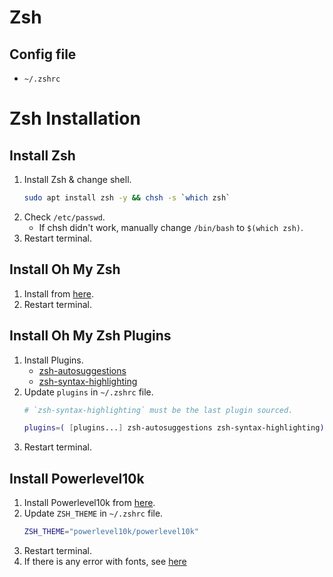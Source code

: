 Zsh
===

Config file
-----------
- `~/.zshrc`

Zsh Installation
================

Install Zsh
-----------
1. Install Zsh & change shell.
    ```sh
    sudo apt install zsh -y && chsh -s `which zsh`
    ```
2. Check `/etc/passwd`.
    - If chsh didn't work, manually change `/bin/bash` to `$(which zsh)`.
3. Restart terminal.

Install Oh My Zsh
-----------------
1. Install from [here](https://github.com/ohmyzsh/ohmyzsh#basic-installation).
2. Restart terminal.

Install Oh My Zsh Plugins
-------------------------
1. Install Plugins.
    - [zsh-autosuggestions](https://github.com/zsh-users/zsh-autosuggestions/blob/master/INSTALL.md)
    - [zsh-syntax-highlighting](https://github.com/zsh-users/zsh-syntax-highlighting/blob/master/INSTALL.md)
2. Update `plugins` in `~/.zshrc` file.
    ```sh
    # `zsh-syntax-highlighting` must be the last plugin sourced.

    plugins=( [plugins...] zsh-autosuggestions zsh-syntax-highlighting)
    ```
3. Restart terminal.

Install Powerlevel10k
---------------------
1. Install Powerlevel10k from [here](https://github.com/romkatv/powerlevel10k#installation).
2. Update `ZSH_THEME` in `~/.zshrc` file.
    ```sh
    ZSH_THEME="powerlevel10k/powerlevel10k"
    ```
3. Restart terminal.
4. If there is any error with fonts, see [here](https://github.com/romkatv/powerlevel10k#fonts)